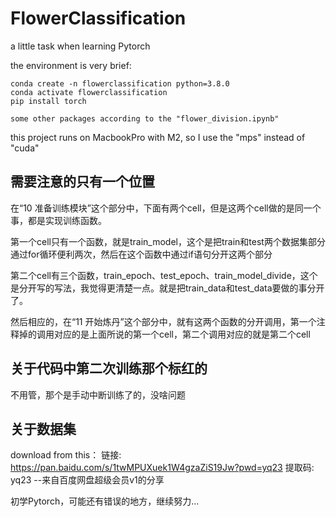 # FlowerClassification
a little task when learning Pytorch

the environment is very brief:

    conda create -n flowerclassification python=3.8.0
    conda activate flowerclassification
    pip install torch

    some other packages according to the "flower_division.ipynb"

this project runs on MacbookPro with M2, so I use the "mps" instead of "cuda"


## 需要注意的只有一个位置
在“10 准备训练模块”这个部分中，下面有两个cell，但是这两个cell做的是同一个事，都是实现训练函数。

第一个cell只有一个函数，就是train_model，这个是把train和test两个数据集部分通过for循环便利两次，然后在这个函数中通过if语句分开这两个部分

第二个cell有三个函数，train_epoch、test_epoch、train_model_divide，这个是分开写的写法，我觉得更清楚一点。就是把train_data和test_data要做的事分开了。

然后相应的，在“11 开始炼丹”这个部分中，就有这两个函数的分开调用，第一个注释掉的调用对应的是上面所说的第一个cell，第二个调用对应的就是第二个cell


## 关于代码中第二次训练那个标红的
不用管，那个是手动中断训练了的，没啥问题


## 关于数据集
download from this：
链接: https://pan.baidu.com/s/1twMPUXuek1W4gzaZiS19Jw?pwd=yq23 提取码: yq23 
--来自百度网盘超级会员v1的分享


初学Pytorch，可能还有错误的地方，继续努力...
